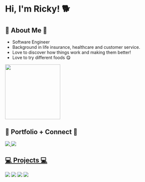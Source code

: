# Hi, I'm Ricky!  🐕 

## 👋 About Me 👋

- Software Engineer
- Background in life insurance, healthcare and customer service.
- Love to discover how things work and making them better!
- Love to try different foods 😋

<a href="https://github.com/lordrickyz">
  <img height="180em" src="https://github-readme-stats-eight-theta.vercel.app/api/top-langs/?username=lordrickyz&theme=buefy&layout=compact&langs_count=6"/>
</a>

## 💬 Portfolio + Connect 💬

  <a href="https://lordrickyz.github.io/"><img src="https://img.shields.io/badge/-Website-blueviolet?style=for-the-badge"/>
  <a href="https://www.linkedin.com/in/rickyzhengs/"><img src="https://img.shields.io/badge/-LinkedIn-blue?style=for-the-badge&logo=Linkedin&logoColor=white"/>

<!-- 
## ⭐️ GitHub Stats ⭐️

<p align="center">
  <a href="https://github.com/lordrickyz">
    <img height="180em" src="https://github-readme-stats.vercel.app/api?username=lordrickyz&theme=buefy&count_private=true&show_icons=true&include_all_commits=true"/>
    <img height="180em" src="https://github-readme-stats-eight-theta.vercel.app/api/top-langs/?username=lordrickyz&theme=buefy&layout=compact&langs_count=6"/>
  </a>
</p>
 -->
 
## 💻 Projects 💻

[![](https://github-readme-stats.vercel.app/api/pin/?username=lordrickyz&repo=bubble-pop&theme=buefy)](https://github.com/lordrickyz/bubble-pop)
[![](https://github-readme-stats.vercel.app/api/pin/?username=lordrickyz&repo=groupride&theme=buefy)](https://github.com/lordrickyz/groupride)
[![](https://github-readme-stats.vercel.app/api/pin/?username=lordrickyz&repo=Jello&theme=buefy)](https://github.com/lordrickyz/Jello)
[![](https://github-readme-stats.vercel.app/api/pin/?username=lordrickyz&repo=mintrello&theme=buefy)](https://github.com/lordrickyz/mintrello)

